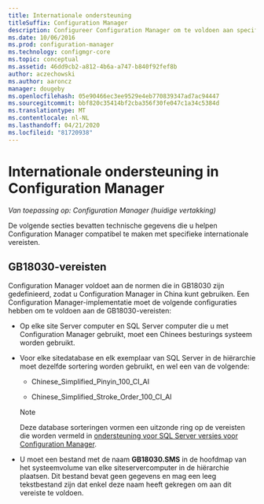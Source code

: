 ```yaml
---
title: Internationale ondersteuning
titleSuffix: Configuration Manager
description: Configureer Configuration Manager om te voldoen aan specifieke internationale vereisten.
ms.date: 10/06/2016
ms.prod: configuration-manager
ms.technology: configmgr-core
ms.topic: conceptual
ms.assetid: 46dd9cb2-a812-4b6a-a747-b840f92fef8b
author: aczechowski
ms.author: aaroncz
manager: dougeby
ms.openlocfilehash: 05e90466ec3ee9529e4eb770839347ad7ac94447
ms.sourcegitcommit: bbf820c35414bf2cba356f30fe047c1a34c5384d
ms.translationtype: MT
ms.contentlocale: nl-NL
ms.lasthandoff: 04/21/2020
ms.locfileid: "81720938"
---
```

# <a name="international-support-in-configuration-manager"></a>Internationale ondersteuning in Configuration Manager

*Van toepassing op: Configuration Manager (huidige vertakking)*

De volgende secties bevatten technische gegevens die u helpen Configuration Manager compatibel te maken met specifieke internationale vereisten.  

## <a name="gb18030-requirements"></a>GB18030-vereisten  
 Configuration Manager voldoet aan de normen die in GB18030 zijn gedefinieerd, zodat u Configuration Manager in China kunt gebruiken. Een Configuration Manager-implementatie moet de volgende configuraties hebben om te voldoen aan de GB18030-vereisten:  

-   Op elke site Server computer en SQL Server computer die u met Configuration Manager gebruikt, moet een Chinees besturings systeem worden gebruikt.  

-   Voor elke sitedatabase en elk exemplaar van SQL Server in de hiërarchie moet dezelfde sortering worden gebruikt, en wel een van de volgende:  

    -   Chinese_Simplified_Pinyin_100_CI_AI  

    -   Chinese_Simplified_Stroke_Order_100_CI_AI  

    > [!NOTE]  
    >  Deze database sorteringen vormen een uitzonde ring op de vereisten die worden vermeld in [ondersteuning voor SQL Server versies voor Configuration Manager](../../../core/plan-design/configs/support-for-sql-server-versions.md).  

-   U moet een bestand met de naam **GB18030.SMS** in de hoofdmap van het systeemvolume van elke siteservercomputer in de hiërarchie plaatsen. Dit bestand bevat geen gegevens en mag een leeg tekstbestand zijn dat enkel deze naam heeft gekregen om aan dit vereiste te voldoen.  
